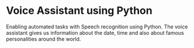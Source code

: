 # Voice Assistant using Python
Enabling automated tasks with Speech recognition using Python. The voice assistant gives us information about the date, time and also about famous personalities around the world.
